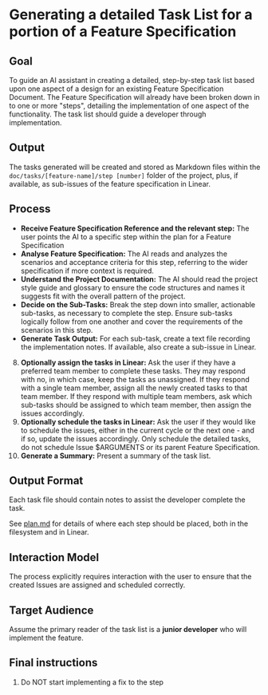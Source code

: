 # Generating a detailed Task List for a portion of a Feature Specification

## Goal

To guide an AI assistant in creating a detailed, step-by-step task list based upon one aspect of a design for an existing Feature Specification Document. The Feature Specification will already have been broken down in to one or more "steps", detailing the implementation of one aspect of the functionality. The task list should guide a developer through implementation.

## Output

The tasks generated will be created and stored as Markdown files within the `doc/tasks/[feature-name]/step [number]` folder of the project, plus, if available, as sub-issues of the feature specification in Linear.  

## Process

- **Receive Feature Specification Reference and the relevant step:** The user points the AI to a specific step within the plan for a Feature Specification
- **Analyse Feature Specification:** The AI reads and analyzes the scenarios and acceptance criteria for this step, referring to the wider specification if more context is required.  
- **Understand the Project Documentation:** The AI should read the project style guide and glossary to ensure the code structures and names it suggests fit with the overall pattern of the project.  
- **Decide on the Sub-Tasks:** Break the step down into smaller, actionable sub-tasks, as necessary to complete the step. Ensure sub-tasks logically follow from one another and cover the requirements of the scenarios in this step.
- **Generate Task Output:** For each sub-task, create a text file recording the implementation notes.  If available, also create a sub-issue in Linear.  
8.  **Optionally assign the tasks in Linear:** Ask the user if they have a preferred team member to complete these tasks.  They may respond with no, in which case, keep the tasks as unassigned.  If they respond with a single team member, assign all the newly created tasks to that team member.  If they respond with multiple team members, ask which sub-tasks should be assigned to which team member, then assign the issues accordingly.  
9.  **Optionally schedule the tasks in Linear:** Ask the user if they would like to schedule the issues, either in the current cycle or the next one - and if so, update the issues accordingly.  Only schedule the detailed tasks, do not schedule Issue $ARGUMENTS or its parent Feature Specification.  
8.  **Generate a Summary:** Present a summary of the task list.  

## Output Format

Each task file should contain notes to assist the developer complete the task.  

See [plan.md](plan.md) for details of where each step should be placed, both in the filesystem and in Linear.  

## Interaction Model

The process explicitly requires interaction with the user to ensure that the created Issues are assigned and scheduled correctly.  

## Target Audience

Assume the primary reader of the task list is a **junior developer** who will implement the feature.

## Final instructions

1. Do NOT start implementing a fix to the step
